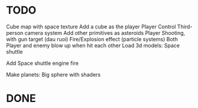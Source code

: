 # TODO 
Cube map with space texture
Add a cube as the player
Player Control 
Third-person camera system 
Add other primitives as asteroids 
Player Shooting, with gun target (dau ruoi)
Fire/Explosion effect (particle systems)
Both Player and enemy blow up when hit each other 
Load 3d models: 
    Space shuttle 

Add Space shuttle engine fire 

Make planets: 
    Big sphere with shaders 


# DONE
